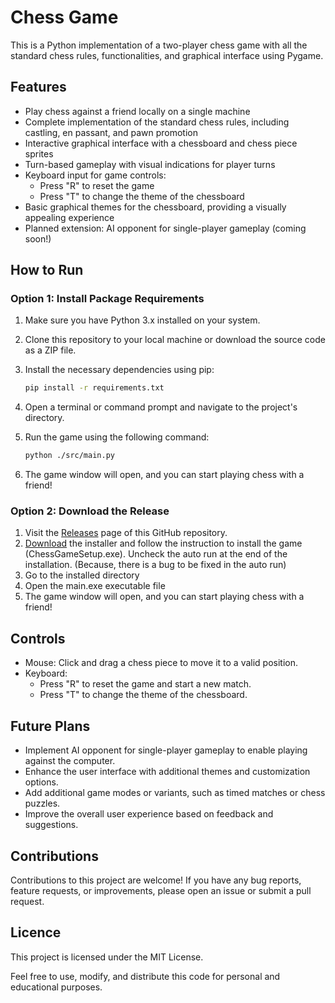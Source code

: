 # Chess Game

This is a Python implementation of a two-player chess game with all the standard chess rules, functionalities, and graphical interface using Pygame.

## Features

- Play chess against a friend locally on a single machine
- Complete implementation of the standard chess rules, including castling, en passant, and pawn promotion
- Interactive graphical interface with a chessboard and chess piece sprites
- Turn-based gameplay with visual indications for player turns
- Keyboard input for game controls:
  - Press "R" to reset the game
  - Press "T" to change the theme of the chessboard
- Basic graphical themes for the chessboard, providing a visually appealing experience
- Planned extension: AI opponent for single-player gameplay (coming soon!)

## How to Run

### Option 1: Install Package Requirements

1. Make sure you have Python 3.x installed on your system.

2. Clone this repository to your local machine or download the source code as a ZIP file.

3. Install the necessary dependencies using pip:
   ```bash
   pip install -r requirements.txt

4. Open a terminal or command prompt and navigate to the project's directory.

5. Run the game using the following command:
   ```bash
   python ./src/main.py

6. The game window will open, and you can start playing chess with a friend!

### Option 2: Download the Release

1. Visit the [Releases](https://github.com/KabilanMA/chess-game-ai/releases) page of this GitHub repository.
2. [Download](https://github.com/KabilanMA/chess-game-ai/releases/download/v1.0.0/chess.zip) the installer and follow the instruction to install the game (ChessGameSetup.exe). Uncheck the auto run at the end of the installation. (Because, there is a bug to be fixed in the auto run)
3. Go to the installed directory
4. Open the main.exe executable file
5. The game window will open, and you can start playing chess with a friend!

## Controls

- Mouse: Click and drag a chess piece to move it to a valid position.
- Keyboard:
  - Press "R" to reset the game and start a new match.
  - Press "T" to change the theme of the chessboard.

## Future Plans

- Implement AI opponent for single-player gameplay to enable playing against the computer.
- Enhance the user interface with additional themes and customization options.
- Add additional game modes or variants, such as timed matches or chess puzzles.
- Improve the overall user experience based on feedback and suggestions.

## Contributions

Contributions to this project are welcome! If you have any bug reports, feature requests, or improvements, please open an issue or submit a pull request.

## Licence

This project is licensed under the MIT License.

Feel free to use, modify, and distribute this code for personal and educational purposes.